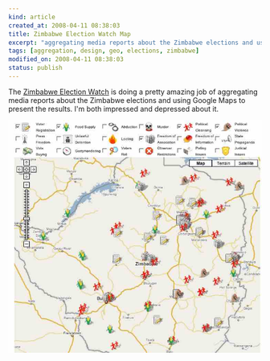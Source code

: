 ```yaml
--- 
kind: article
created_at: 2008-04-11 08:38:03
title: Zimbabwe Election Watch Map
excerpt: "aggregating media reports about the Zimbabwe elections and using Google Maps to present the results"
tags: [aggregation, design, geo, elections, zimbabwe]
modified_on: 2008-04-11 08:38:03
status: publish
---
```


The <a href="http://www.sokwanele.com/">Zimbabwe Election Watch</a> is doing a pretty amazing job of aggregating media reports about the Zimbabwe elections and using Google Maps to present the results. I'm both impressed and depressed about it. 

<img src='/images/picture-8.jpg' alt='zimbabwe election watch'  width='650px' />